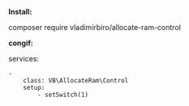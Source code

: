**Install:**

composer require vladimirbiro/allocate-ram-control


**congif:**

services:

	-
		class: VB\AllocateRam\Control
		setup:
			- setSwitch(1)
